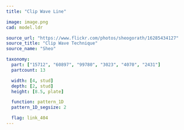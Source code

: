 ```yaml
---
title: "Clip Wave Line"

image: image.png
cad: model.ldr

source_url: "https://www.flickr.com/photos/sheogorath/16285434127"
source_title: "Clip Wave Technique"
source_name: "Sheo"

taxonomy:
  part: ["15712", "60897", "99780", "3023", "4070", "2431"]
  partcount: 13

  width: [4, stud]
  depth: [2, stud]
  height: [8.5, plate]

  function: pattern_1D
  pattern_1D_segsize: 2

  flag: link_404
---
```

